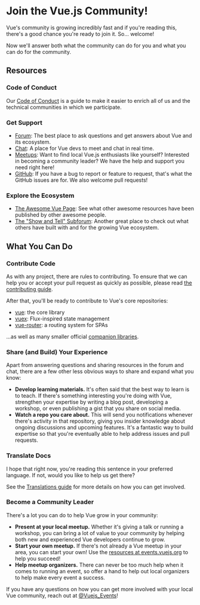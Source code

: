 # Join the Vue.js Community!

Vue's community is growing incredibly fast and if you're reading this, there's a good chance you're ready to join it. So... welcome!

Now we'll answer both what the community can do for you and what you can do for the community.

## Resources

### Code of Conduct

Our [Code of Conduct](/coc) is a guide to make it easier to enrich all of us and the technical communities in which we participate.

### Get Support

- [Forum](https://forum.vuejs.org/): The best place to ask questions and get answers about Vue and its ecosystem.
- [Chat](https://chat.vuejs.org/): A place for Vue devs to meet and chat in real time.
- [Meetups](https://events.vuejs.org/meetups): Want to find local Vue.js enthusiasts like yourself? Interested in becoming a community leader? We have the help and support you need right here!
- [GitHub](https://github.com/vuejs): If you have a bug to report or feature to request, that's what the GitHub issues are for. We also welcome pull requests!

### Explore the Ecosystem

- [The Awesome Vue Page](https://github.com/vuejs/awesome-vue): See what other awesome resources have been published by other awesome people.
- [The "Show and Tell" Subforum](https://forum.vuejs.org/c/show-and-tell): Another great place to check out what others have built with and for the growing Vue ecosystem.

## What You Can Do

### Contribute Code

As with any project, there are rules to contributing. To ensure that we can help you or accept your pull request as quickly as possible, please read [the contributing guide](https://github.com/vuejs/vue/blob/dev/.github/CONTRIBUTING.md).

After that, you'll be ready to contribute to Vue's core repositories:

- [vue](https://github.com/vuejs/vue): the core library
- [vuex](https://github.com/vuejs/vuex): Flux-inspired state management
- [vue-router](https://github.com/vuejs/vue-router): a routing system for SPAs

...as well as many smaller official [companion libraries](https://github.com/vuejs).

### Share (and Build) Your Experience

Apart from answering questions and sharing resources in the forum and chat, there are a few other less obvious ways to share and expand what you know:

- **Develop learning materials.** It's often said that the best way to learn is to teach. If there's something interesting you're doing with Vue, strengthen your expertise by writing a blog post, developing a workshop, or even publishing a gist that you share on social media.
- **Watch a repo you care about.** This will send you notifications whenever there's activity in that repository, giving you insider knowledge about ongoing discussions and upcoming features. It's a fantastic way to build expertise so that you're eventually able to help address issues and pull requests.

### Translate Docs

I hope that right now, you're reading this sentence in your preferred language. If not, would you like to help us get there?

See the [Translations guide](/guide/contributing/translations.html) for more details on how you can get involved.

### Become a Community Leader

There's a lot you can do to help Vue grow in your community:

- **Present at your local meetup.** Whether it's giving a talk or running a workshop, you can bring a lot of value to your community by helping both new and experienced Vue developers continue to grow.
- **Start your own meetup.** If there's not already a Vue meetup in your area, you can start your own! Use the [resources at events.vuejs.org](https://events.vuejs.org/resources/#getting-started) to help you succeed!
- **Help meetup organizers.** There can never be too much help when it comes to running an event, so offer a hand to help out local organizers to help make every event a success.

If you have any questions on how you can get more involved with your local Vue community, reach out at [@Vuejs_Events](https://www.twitter.com/vuejs_events)!